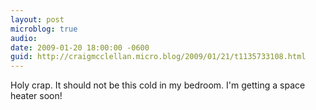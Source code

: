 ```yaml
---
layout: post
microblog: true
audio: 
date: 2009-01-20 18:00:00 -0600
guid: http://craigmcclellan.micro.blog/2009/01/21/t1135733108.html
---
```

Holy crap. It should not be this cold in my bedroom. I'm getting a space heater soon!
